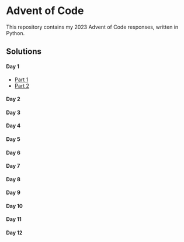 # Advent of Code

This repository contains my 2023 Advent of Code responses, written in Python.

## Solutions
#### Day 1
- [Part 1](2023/day_01/solution_1.py)
- [Part 2](2023/day_01/solution_2.py)
#### Day 2
#### Day 3
#### Day 4
#### Day 5
#### Day 6
#### Day 7
#### Day 8
#### Day 9
#### Day 10
#### Day 11
#### Day 12
